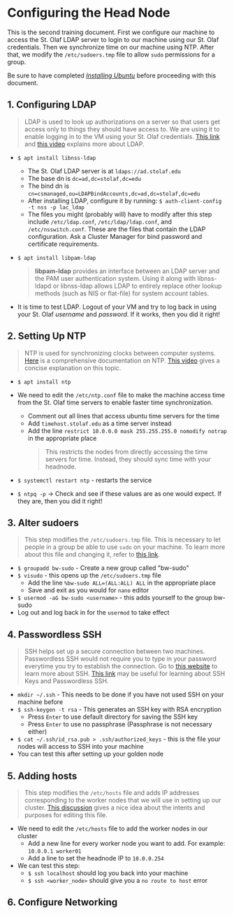 # Configuring the Head Node

This is the second training document. 
First we configure our machine to access the St. Olaf LDAP server to login to our machine using our St. Olaf credentials. 
Then we synchronize time on our machine using NTP.
After that, we modify the `/etc/sudoers.tmp` file to allow `sudo` permissions for a group.

Be sure to have completed [*Installing Ubuntu*](01_installing-ubuntu.md) before proceeding with this document.

## 1. Configuring LDAP

> LDAP is used to look up authorizations on a server so that users get access only to things they should have access to. 
> We are using it to enable logging in to the VM using your St. Olaf credentials.
> [This link](http://www.gracion.com/server/whatldap.html) and [this video](https://www.youtube.com/watch?v=F2nFtlS8uEo) explains more about LDAP.

* `$ apt install libnss-ldap`
  * The St. Olaf LDAP server is at `ldaps://ad.stolaf.edu` 
  * The base dn is `dc=ad,dc=stolaf,dc=edu`
  * The bind dn is `cn=csmanaged,ou=LDAPBindAccounts,dc=ad,dc=stolaf,dc=edu`
  * After installing LDAP, configure it by running: `$ auth-client-config -t nss -p lac_ldap`
  * The files you might (probably will) have to modify after this step include `/etc/ldap.conf`, `/etc/ldap/ldap.conf`, and `/etc/nsswitch.conf`. 
These are the files that contain the LDAP configuration. 
Ask a Cluster Manager for bind password and certificate requirements.

* `$ apt install libpam-ldap`
  > **libpam-ldap** provides an interface between an LDAP server and the PAM user authentication system. 
  > Using it along with libnss-ldapd or libnss-ldap allows LDAP to entirely replace other lookup methods (such as NIS or flat-file) for system account tables.

* It is time to test LDAP. Logout of your VM and try to log back in using your St. Olaf *username* and *password*. If it works, then you did it right!

## 2. Setting Up NTP

> NTP is used for synchronizing clocks between computer systems. 
> [Here](http://www.ntp.org/ntpfaq/NTP-s-def.htm) is a comprehensive documentation on NTP. 
> [This video](https://www.youtube.com/watch?v=EkQPkQb2D3g) gives a concise explanation on this topic.

* `$ apt install ntp`
* We need to edit the `/etc/ntp.conf` file to make the machine access time from the St. Olaf time servers to enable faster time synchronization.
  * Comment out all lines that access ubuntu time servers for the time
  * Add `timehost.stolaf.edu` as a time server instead
  * Add the line `restrict 10.0.0.0 mask 255.255.255.0 nomodify notrap` in the appropriate place
	  > This restricts the nodes from directly accessing the time servers for time.
	  > Instead, they should sync time with your headnode.

* `$ systemctl restart ntp` - restarts the service
* `$ ntpq -p` &#8594; Check and see if these values are as one would expect.
If they are, then you did it right!

## 3. Alter sudoers

> This step modifies the `/etc/sudoers.tmp` file.
> This is necessary to let people in a group be able to use `sudo` on your machine.
> To learn more about this file and changing it, refer to [this link](https://www.garron.me/en/linux/visudo-command-sudoers-file-sudo-default-editor.html).

* `$ groupadd bw-sudo` - Create a new group called "bw-sudo"
* `$ visudo` - this opens up the `/etc/sudoers.tmp` file
  * Add the line `%bw-sudo ALL=(ALL:ALL) ALL` in the appropriate place
  * Save and exit as you would for `nano` editor
* `$ usermod -aG bw-sudo <username>` - this adds yourself to the group bw-sudo
* Log out and log back in for the `usermod` to take effect

## 4. Passwordless SSH

> SSH helps set up a secure connection between two machines.
> Passwordless SSH would not require you to type in your password everytime you try to establish the connection.
> Go to [this website](https://www.ssh.com/ssh/protocol/) to learn more about SSH.
> [This link](https://blog.tinned-software.net/ssh-passwordless-login-with-ssh-key/) may be useful for learning about SSH Keys and Passwordless SSH.

* `mkdir ~/.ssh` - This needs to be done if you have not used SSH on your machine before
* `$ ssh-keygen -t rsa` - This generates an SSH key with RSA encryption
  * Press `Enter` to use default directory for saving the SSH key
  * Press `Enter` to use no passphrase (Passphrase is not necessary either)
* `$ cat ~/.ssh/id_rsa.pub > .ssh/authorized_keys` - this is the file your nodes will access to SSH into your machine
* You can test this after setting up your golden node

## 5. Adding hosts

> This step modifies the `/etc/hosts` file and adds IP addresses corresponding to the worker nodes that we will use in setting up our cluster.
> [This discussion](https://askubuntu.com/questions/183176/what-is-the-use-of-etc-hosts) gives a nice idea about the intents and purposes for editing this file.

* We need to edit the `/etc/hosts` file to add the worker nodes in our cluster
  * Add a new line for every worker node you want to add.
  For example: `10.0.0.1 worker01`
  * Add a line to set the headnode IP to `10.0.0.254`
* We can test this step: 
  * `$ ssh localhost` should log you back into your machine
  * `$ ssh <worker_node>` should give you a `no route to host` error

## 6. Configure Networking
